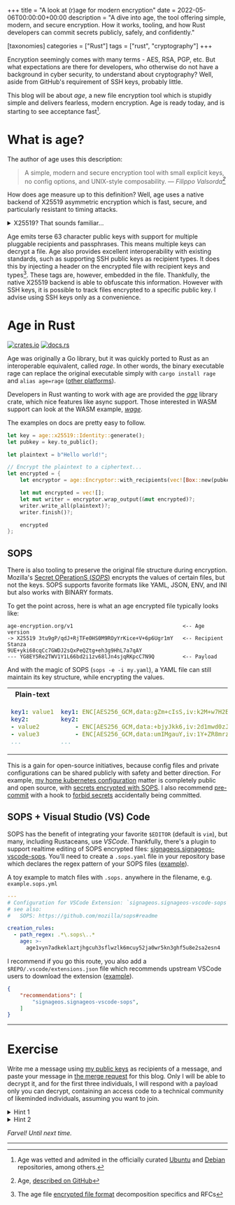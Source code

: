+++
title = "A look at (r)age for modern encryption"
date = 2022-05-06T00:00:00+00:00
description = "A dive into age, the tool offering simple, modern, and secure encryption. How it works, tooling, and how Rust developers can commit secrets publicly, safely, and confidently."

[taxonomies]
categories = ["Rust"]
tags = ["rust", "cryptography"]
+++

Encryption seemingly comes with many terms - AES, RSA, PGP, etc. But what expectations are there for developers, who otherwise do not have a background in cyber security, to understand about cryptography? Well, aside from GitHub's requirement of SSH keys, probably little.

This blog will be about *age*, a new file encryption tool which is stupidly simple and delivers fearless, modern encryption. Age is ready today, and is starting to see acceptance fast[^acceptance].

# What is age?
The author of age uses this description:
> A simple, modern and secure encryption tool with small explicit keys, no config options, and UNIX-style composability.
> — <cite>Filippo Valsorda[^age]</cite>

How does age measure up to this definition? Well, age uses a native backend of X25519 asymmetric encryption which is fast, secure, and particularly resistant to timing attacks.

<details>
    <summary>X25519? That sounds familiar...</summary>
    <p>You might notice a slight resemblance with Ed25519, universally used for signage (by GitHub) and SSH keys. The security relies on the same curve for cryptography, Curve25519, however Ed25519 is a signature algorithm, which is why it is used as an SSH key.</p>
</details>

Age emits terse 63 character public keys with support for multiple pluggable recipients and passphrases. This means multiple keys can decrypt a file. Age also provides excellent interoperability with existing standards, such as supporting SSH public keys as recipient types. It does this by injecting a header on the encrypted file with recipient keys and types[^age_format]. These tags are, however, embedded in the file. Thankfully, the native X25519 backend is able to obfuscate this information. However with SSH keys, it is possible to track files encrypted to a specific public key. I advise using SSH keys only as a convenience.

# Age in Rust
[![crates.io](https://img.shields.io/crates/v/age?style=flat-square)](https://crates.io/crates/age)
[![docs.rs](https://img.shields.io/docsrs/age/latest?style=flat-square)](https://docs.rs/age/latest/age)

Age was originally a Go library, but it was quickly ported to Rust as an interoperable equivalent, called *rage*. In other words, the binary executable rage can replace the original executable simply with `cargo install rage` and `alias age=rage` ([other platforms](https://github.com/str4d/rage#installation)).

Developers in Rust wanting to work with age are provided the [*age*](https://crates.io/crates/age) library crate, which nice features like async support. Those interested in WASM support can look at the WASM example, [*wage*](https://github.com/str4d/wage).

The examples on docs are pretty easy to follow.

```rust
let key = age::x25519::Identity::generate();
let pubkey = key.to_public();

let plaintext = b"Hello world!";

// Encrypt the plaintext to a ciphertext...
let encrypted = {
    let encryptor = age::Encryptor::with_recipients(vec![Box::new(pubkey)]);

    let mut encrypted = vec![];
    let mut writer = encryptor.wrap_output(&mut encrypted)?;
    writer.write_all(plaintext)?;
    writer.finish()?;

    encrypted
};
```

## SOPS
There is also tooling to preserve the original file structure during encryption. Mozilla's [Secret OPerationS (*SOPS*)](https://github.com/mozilla/sops) encrypts the values of certain files, but not the keys. SOPS supports favorite formats like YAML, JSON, ENV, and INI but also works with BINARY formats.

To get the point across, here is what an age encrypted file typically looks like:
```text
age-encryption.org/v1                                   <-- Age version
-> X25519 3tu9gP/qdJ+RjTFe0HS0M9ROyYrKice+V+6p6Ugr1mY   <-- Recipient Stanza
9UE+yki68cqCc7GWDJ2sQxPeQZtg+eh3g9HhL7a7qAY
--- YG8EY5Re2TWV1Y1L66bd2i1zv68lJn4sjqRKpcC7N9Q         <-- Payload
```

And with the magic of SOPS (`sops -e -i my.yaml`), a YAML file can still maintain its key structure, while encrypting the values.

<table style='table-layout: fixed;'>
<tr>
<th style='width: 50%;'> Plain-text </th>
<th style='width: 50%;'> SOPS + age </th>
</tr>
<tr>
<td>

```yaml
key1: value1
key2:
- value2
- value3
...
```

</td>
<td>

```yaml
key1: ENC[AES256_GCM,data:gZm+cIsS,iv:k2M+w7H2B3kfiBgIm5y9pW5UupxwUJilkdJpW+GJ9S0=,tag:R9gD6jHmsRuNtp2LwhgyVA==,type:str]
key2:
    - ENC[AES256_GCM,data:+bjyJkk6,iv:2d1mwd0zJqmgBE4fAUj+OrsxnUVLU1nQVSkx/h7xT/I=,tag:YhjhkyfDDvyrldxUxPM3vQ==,type:str]
    - ENC[AES256_GCM,data:umIMgauY,iv:1Y+ZR8mrzxx3l1tDVwtLHa0skhVyasxhmXeZLPZPfcs=,tag:DlL9rNrVyBiWIHXfypAtXw==,type:str]
...
```

</td>
</tr>
</table>

This is a gain for open-source initiatives, because config files and private configurations can be shared publicly with safety and better direction. For example, [my home kubernetes configuration](https://github.com/simbleau/home-ops) matter is completely public and open source, with [secrets encrypted with SOPS](https://github.com/simbleau/home-ops/tree/main/vpn). I also recommend [pre-commit](https://pre-commit.com/) with a hook to [forbid secrets](https://github.com/zricethezav/gitleaks) accidentally being committed.

## SOPS + Visual Studio (VS) Code
SOPS has the benefit of integrating your favorite `$EDITOR` (default is `vim`), but many, including Rustaceans, use *VSCode*. Thankfully, there's a plugin to support realtime editing of SOPS encrypted files: [signageos.signageos-vscode-sops](https://marketplace.visualstudio.com/items?itemName=signageos.signageos-vscode-sops). You'll need to create a `.sops.yaml` file in your repository base which declares the regex pattern of your SOPS files ([example](https://github.com/simbleau/home-ops/blob/main/.sops.yml)).

A toy example to match files with `.sops.` anywhere in the filename, e.g. `example.sops.yml`
```yaml
---
# Configuration for VSCode Extension: `signageos.signageos-vscode-sops`
# see also:
#   SOPS: https://github.com/mozilla/sops#readme

creation_rules:
  - path_regex: .*\.sops\..*
    age: >-
      age1vyn7adkeklaztjhgcuh3sflwzlk6mcuy52ja0wr5kn3ghf5u8e2sa2esn4
```

I recommend if you go this route, you also add a `$REPO/.vscode/extensions.json` file which recommends upstream VSCode users to download the extension ([example](https://github.com/simbleau/home-ops/blob/main/.vscode/extensions.json)).

```json
{
    "recommendations": [
        "signageos.signageos-vscode-sops",
    ]
}
```

---
# Exercise
Write me a message using [my public keys](https://github.com/simbleau.keys) as recipients of a message, and paste your message in [the merge request](https://github.com/simbleau/simbleau.github.io/pull/8) for this blog. Only I will be able to decrypt it, and for the first three individuals, I will respond with a payload only you can decrypt, containing an access code to a technical community of likeminded individuals, assuming you want to join.

<details>
    <summary>Hint 1</summary>

    curl https://github.com/simbleau.keys | age -R
</details>

<details>
    <summary>Hint 2</summary>
    <p>You will need *armor* to post age encrypted contents in plain-text (on GitHub).</p>
</details>

*Farvel! Until next time.*

---
<!-- Note: There must be a blank line between every two lines of the footnote difinition.  -->
[^acceptance]: Age was vetted and admited in the officially curated [Ubuntu](https://packages.ubuntu.com/impish/age) and [Debian](https://packages.debian.org/bullseye/age) repositories, among others.

[^age]: Age, [described on GitHub](https://github.com/FiloSottile/age)

[^age_format]: The age file [encrypted file format](https://github.com/C2SP/C2SP/blob/main/age.md#encrypted-file-format) decomposition specifics and RFCs